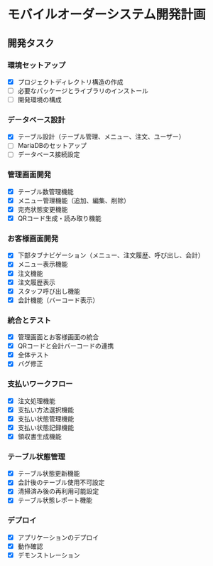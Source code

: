 # モバイルオーダーシステム開発計画

## 開発タスク

### 環境セットアップ
- [x] プロジェクトディレクトリ構造の作成
- [ ] 必要なパッケージとライブラリのインストール
- [ ] 開発環境の構成

### データベース設計
- [x] テーブル設計（テーブル管理、メニュー、注文、ユーザー）
- [ ] MariaDBのセットアップ
- [ ] データベース接続設定

### 管理画面開発
- [x] テーブル数管理機能
- [x] メニュー管理機能（追加、編集、削除）
- [x] 完売状態変更機能
- [x] QRコード生成・読み取り機能

### お客様画面開発
- [x] 下部タブナビゲーション（メニュー、注文履歴、呼び出し、会計）
- [x] メニュー表示機能
- [x] 注文機能
- [x] 注文履歴表示
- [x] スタッフ呼び出し機能
- [x] 会計機能（バーコード表示）

### 統合とテスト
- [x] 管理画面とお客様画面の統合
- [x] QRコードと会計バーコードの連携
- [x] 全体テスト
- [x] バグ修正

### 支払いワークフロー
- [x] 注文処理機能
- [x] 支払い方法選択機能
- [x] 支払い状態管理機能
- [x] 支払い状態記録機能
- [x] 領収書生成機能

### テーブル状態管理
- [x] テーブル状態更新機能
- [x] 会計後のテーブル使用不可設定
- [x] 清掃済み後の再利用可能設定
- [x] テーブル状態レポート機能

### デプロイ
- [x] アプリケーションのデプロイ
- [x] 動作確認
- [x] デモンストレーション
